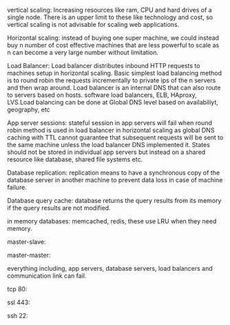 vertical scaling: Increasing resources like ram, CPU and hard drives of a single node. There is an upper limit to these like technology and cost, 
so vertical scaling is not advisable for scaling web applications.

Horizontal scaling: instead of buying one super machine, we could instead buy n number of cost effective machines that are less powerful to scale as n can 
become a very large number without limitation.

Load Balancer: Load balancer distributes inbound HTTP requests to machines setup in horizontal scaling. Basic simplest load balancing method is to round robin 
the requests incrementally to private ips of the n servers and then wrap around. Load balancer is an internal DNS  that can also route to servers based on hosts. 
software load balancers, ELB, HAproxy, LVS.Load balancing can be done at Global DNS level based on availabiliyt, geography, etc

App server sessions: stateful session in app servers will fail when round robin method is used in load balancer in horizontal scaling as global DNS caching with 
TTL cannot guarantee that subsequent requests will be sent to the same machine unless the load balancer DNS implemented it. States should not be stored in individual 
app servers but instead on a shared resource like database, shared file systems etc.

Database replication: replication means to have a synchronous copy of the database server in another machine to prevent data loss in case of machine failure.


Database query cache: database returns the query results from its memory if the query results are not modified.

in memory databases: memcached, redis, these use LRU when they need memory.


master-slave:

master-master:

everything including, app servers, database servers, load balancers and communication link can fail.

tcp 80:

ssl 443:

ssh 22:
